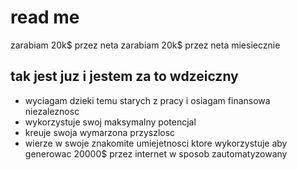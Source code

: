 # read me 
zarabiam 20k$ przez neta
zarabiam 20k$ przez neta miesiecznie
## tak jest juz i jestem za to wdzeiczny 
* wyciagam dzieki temu starych z pracy i osiagam finansowa niezaleznosc
* wykorzystuje swoj maksymalny potencjal 
* kreuje swoja wymarzona przyszlosc 
* wierze w swoje znakomite umiejetnosci ktore wykorzystuje aby generowac 20000$ przez internet w sposob zautomatyzowany
